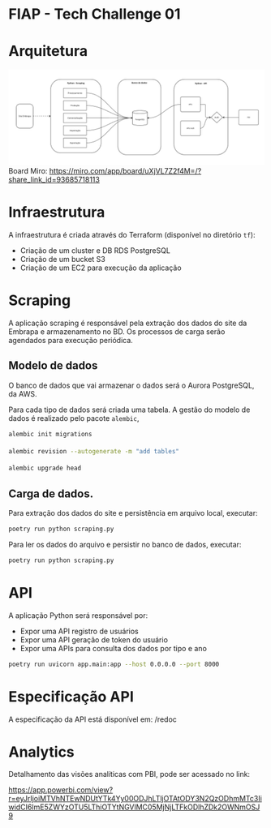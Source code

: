 # FIAP - Tech Challenge 01

# Arquitetura

![Arquitetura Simplificada](./docs/architecture.jpg)
Board Miro: https://miro.com/app/board/uXjVL7Z2f4M=/?share_link_id=93685718113

# Infraestrutura

A infraestrutura é criada através do Terraform (disponível no diretório `tf`):

- Criação de um cluster e DB RDS PostgreSQL
- Criação de um bucket S3
- Criação de um EC2 para execução da aplicação

# Scraping 

A aplicação scraping é responsável pela extração dos dados do site da Embrapa e armazenamento no BD. Os processos de carga serão agendados para execução periódica.

## Modelo de dados

O banco de dados que vai armazenar o dados será o Aurora PostgreSQL, da AWS.

Para cada tipo de dados será criada uma tabela. A gestão do modelo de dados é realizado pelo pacote `alembic`,

```bash
alembic init migrations

alembic revision --autogenerate -m "add tables"

alembic upgrade head
```


## Carga de dados.

Para extração dos dados do site e persistência em arquivo local, executar:

```bash
poetry run python scraping.py
```

Para ler os dados do arquivo e persistir no banco de dados, executar:

```bash
poetry run python scraping.py
```

# API

A aplicação Python será responsável por:

- Expor uma API registro de usuários
- Expor uma API geração de token do usuário
- Expor uma APIs para consulta dos dados por tipo e ano

```bash
poetry run uvicorn app.main:app --host 0.0.0.0 --port 8000
```

# Especificação API

A especificação da API está disponível em: <IP>/redoc

# Analytics

Detalhamento das visões analíticas com PBI, pode ser acessado no link:

https://app.powerbi.com/view?r=eyJrIjoiMTVhNTEwNDUtYTk4Yy00ODJhLTljOTAtODY3N2QzODhmMTc3IiwidCI6ImE5ZWYzOTU5LThiOTYtNGVlMC05MjNjLTFkODlhZDk2OWNmOSJ9


